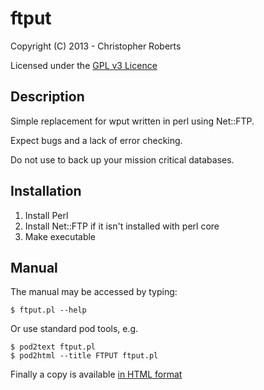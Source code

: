 ftput
=====

Copyright (C) 2013 - Christopher Roberts

Licensed under the [GPL v3 Licence](https://github.com/chrisjrob/ftput/blob/master/LICENCE.md "Read         licence")

Description
-----------
Simple replacement for wput written in perl using Net::FTP.

Expect bugs and a lack of error checking.

Do not use to back up your mission critical databases.

Installation
------------
1. Install Perl
2. Install Net::FTP if it isn't installed with perl core
3. Make executable

Manual
------
The manual may be accessed by typing:

    $ ftput.pl --help

Or use standard pod tools, e.g.

    $ pod2text ftput.pl
    $ pod2html --title FTPUT ftput.pl

Finally a copy is available [in HTML format](http://htmlpreview.github.com/chrisjrob/ftput/blob/master/manual.html "Read manual")

